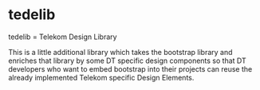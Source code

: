 # tedelib
tedelib = Telekom Design Library

This is a little additional library which takes the bootstrap
library and enriches that library by some DT specific design
components so that DT developers who want to embed bootstrap
into their projects can reuse the already implemented
Telekom specific Design Elements.
